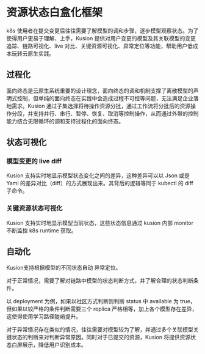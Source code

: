 # 资源状态白盒化框架

k8s 使用者在提交变更后往往需要了解模型的调和步骤，逐步模型观察状态。为了使得用户更易于理解、上手，Kusion 提供对用户变更的模型及其关联模型的变更追踪、链路可视化、live 对比、关键资源可视化、异常定位等功能，帮助用户低成本玩转云原生实践。

## 过程化
面向终态是云原生系统重要的设计理念，面向终态的调和机制支撑了离散模型的声明式控制，但单纯的面向终态在实践中会造成过程不可控等问题，无法满足企业落地需求。Kusion 通过子集选择将待操作资源分批，通过工作流将分批后的资源操作分段，并支持并行、串行、暂停、恢复、取消等控制操作，从而通过外带的控制能力结合无限循环的调和支持过程化的面向终态。

## 状态可视化

### 模型变更的 live diff
Kusion 支持实时地显示模型状态变化之间的差异，这种差异可以以 Json 或是 Yaml 的差异对比（diff）的方式展现出来。其背后的逻辑等同于 kubectl 的 diff 子命令。

### 关键资源状态可视化
Kusion 支持实时地显示模型当前状态，这些状态信息通过 kusion 内部 monitor 不断监控 k8s runtime 获取。

## 自动化
Kusion支持根据模型的不同状态自动 异常定位。

对于正常情况，需要了解对链路中模型的状态判断方式，并了解合理的状态判断条件。

以 deployment 为例，如果以社区方式判断则判断 status 中 available 为 true，但如果以较严格的条件判断需要三个 replica 严格相等，加上各个模型存在差异，这使得使用学习路径陡峭提升。

对于异常情况存在类似的情况，往往需要对模型较为了解，并通过多个关联模型关键状态的判断来对判断异常原因。同时对于已提交的资源，Kusion 将提供资源状态白屏展示，降低用户识别成本。

